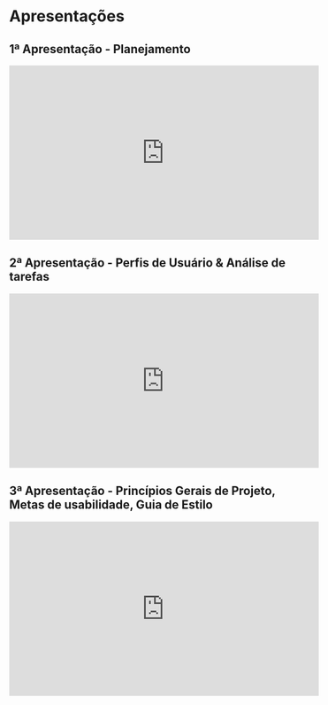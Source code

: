 # Apresentações

## 1ª Apresentação - Planejamento

<iframe width="560" height="315" src="https://www.youtube.com/embed/2Ossub1ceJs" frameborder="0" allow="accelerometer; autoplay; clipboard-write; encrypted-media; gyroscope; picture-in-picture" allowfullscreen></iframe>

## 2ª Apresentação - Perfis de Usuário & Análise de tarefas

<iframe width="560" height="315" src="https://www.youtube.com/embed/26aaL7OcQyo" frameborder="0" allow="accelerometer; autoplay; clipboard-write; encrypted-media; gyroscope; picture-in-picture" allowfullscreen></iframe>

## 3ª Apresentação - Princípios Gerais de Projeto, Metas de usabilidade, Guia de Estilo

<iframe width="560" height="315" src="https://www.youtube.com/embed/qReKwX98cPc" frameborder="0" allow="accelerometer; autoplay; clipboard-write; encrypted-media; gyroscope; picture-in-picture" allowfullscreen></iframe>
